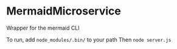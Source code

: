 # MermaidMicroservice
Wrapper for the mermaid CLI

To run, add `node_modules/.bin/` to your path
Then `node server.js`
